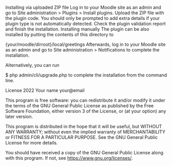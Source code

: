 Installing via uploaded ZIP file
Log in to your Moodle site as an admin and go to Site administration > Plugins > Install plugins.
Upload the ZIP file with the plugin code. You should only be prompted to add extra details if your plugin type is not automatically detected.
Check the plugin validation report and finish the installation.
Installing manually
The plugin can be also installed by putting the contents of this directory to

{your/moodle/dirroot}/local/greetings
Afterwards, log in to your Moodle site as an admin and go to Site administration > Notifications to complete the installation.

Alternatively, you can run

$ php admin/cli/upgrade.php
to complete the installation from the command line.

License
2022 Your name your@email

This program is free software: you can redistribute it and/or modify it under the terms of the GNU General Public License as published by the Free Software Foundation, either version 3 of the License, or (at your option) any later version.

This program is distributed in the hope that it will be useful, but WITHOUT ANY WARRANTY; without even the implied warranty of MERCHANTABILITY or FITNESS FOR A PARTICULAR PURPOSE. See the GNU General Public License for more details.

You should have received a copy of the GNU General Public License along with this program. If not, see https://www.gnu.org/licenses/.
